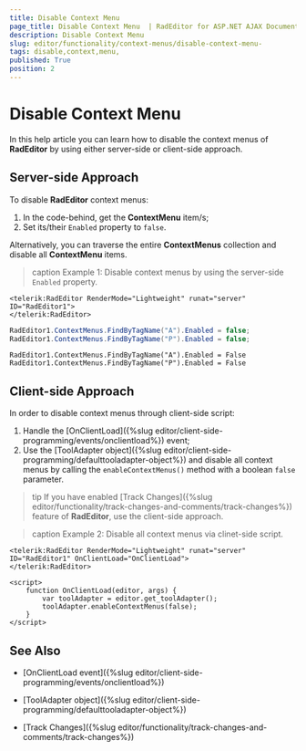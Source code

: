 ```yaml
---
title: Disable Context Menu 
page_title: Disable Context Menu  | RadEditor for ASP.NET AJAX Documentation
description: Disable Context Menu 
slug: editor/functionality/context-menus/disable-context-menu-
tags: disable,context,menu,
published: True
position: 2 
---
```


# Disable Context Menu 

In this help article you can learn how to disable the context menus of **RadEditor** by using either server-side or client-side approach.

## Server-side Approach

To disable **RadEditor** context menus: 

1. In the code-behind, get the **ContextMenu** item/s;
2. Set its/their `Enabled` property to `false`.

Alternatively, you can traverse the entire **ContextMenus** collection and disable all **ContextMenu** items.

>caption Example 1: Disable context menus by using the server-side `Enabled` property.

````ASP.NET
<telerik:RadEditor RenderMode="Lightweight" runat="server" ID="RadEditor1">
</telerik:RadEditor>
````

````C#
RadEditor1.ContextMenus.FindByTagName("A").Enabled = false; 
RadEditor1.ContextMenus.FindByTagName("P").Enabled = false;
````
````VB
RadEditor1.ContextMenus.FindByTagName("A").Enabled = False
RadEditor1.ContextMenus.FindByTagName("P").Enabled = False
````

## Client-side Approach

In order to disable context menus through client-side script:

1. Handle the [OnClientLoad]({%slug editor/client-side-programming/events/onclientload%}) event;
2. Use the [ToolAdapter object]({%slug editor/client-side-programming/defaulttooladapter-object%}) and disable all context menus by calling the `enableContextMenus()` method with a boolean `false` parameter.

>tip If you have enabled [Track Changes]({%slug editor/functionality/track-changes-and-comments/track-changes%}) feature of **RadEditor**, use the client-side approach. 

>caption Example 2: Disable all context menus via clinet-side script.

````ASP.NET
<telerik:RadEditor RenderMode="Lightweight" runat="server" ID="RadEditor1" OnClientLoad="OnClientLoad">
</telerik:RadEditor>

<script>
    function OnClientLoad(editor, args) {
        var toolAdapter = editor.get_toolAdapter();
        toolAdapter.enableContextMenus(false);
    }
</script>
````

## See Also

* [OnClientLoad event]({%slug editor/client-side-programming/events/onclientload%})

* [ToolAdapter object]({%slug editor/client-side-programming/defaulttooladapter-object%})

* [Track Changes]({%slug editor/functionality/track-changes-and-comments/track-changes%})
